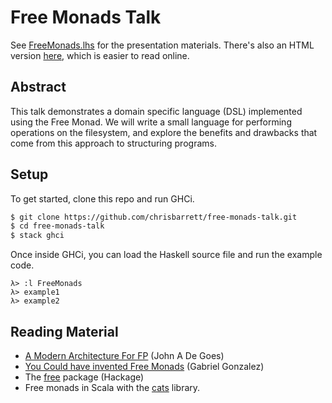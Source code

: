 Free Monads Talk
================

See [FreeMonads.lhs](FreeMonads.lhs) for the presentation materials. There's
also an HTML version [here](FreeMonads.html), which is easier to read online.

Abstract
---

This talk demonstrates a domain specific language (DSL) implemented using the
Free Monad. We will write a small language for performing operations on the
filesystem, and explore the benefits and drawbacks that come from this approach
to structuring programs.

Setup
---

To get started, clone this repo and run GHCi.

``` sh
$ git clone https://github.com/chrisbarrett/free-monads-talk.git
$ cd free-monads-talk
$ stack ghci
```

Once inside GHCi, you can load the Haskell source file and run the example code.

    λ> :l FreeMonads
    λ> example1
    λ> example2


Reading Material
---

- [A Modern Architecture For FP][DeGoes] (John A De Goes)
- [You Could have invented Free Monads][Gonzalez] (Gabriel Gonzalez)
- The [free][] package (Hackage)
- Free monads in Scala with the [cats][cats-free] library.

[free]: https://hackage.haskell.org/package/free
[Gonzalez]: http://www.haskellforall.com/2012/06/you-could-have-invented-free-monads.html
[DeGoes]: http://degoes.net/articles/modern-fp
[cats-free]: http://eed3si9n.com/herding-cats/Free-monads.html
